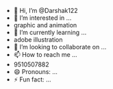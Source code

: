 - 👋 Hi, I’m @Darshak122
- 👀 I’m interested in ...
- graphic and animation
- 🌱 I’m currently learning ...
- adobe illustration 
- 💞️ I’m looking to collaborate on ...
- 📫 How to reach me ...
- 9510507882
- 😄 Pronouns: ...
- ⚡ Fun fact: ...

<!---
Darshak122/Darshak122 is a ✨ special ✨ repository because its `README.md` (this file) appears on your GitHub profile.
You can click the Preview link to take a look at your changes.
--->
